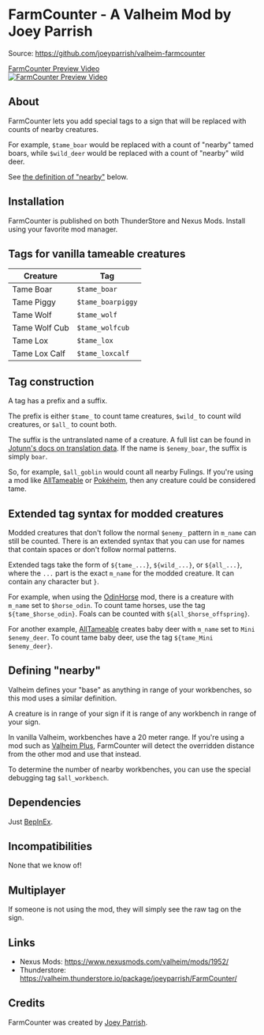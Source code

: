 # FarmCounter - A Valheim Mod by Joey Parrish

Source: https://github.com/joeyparrish/valheim-farmcounter

[FarmCounter Preview Video<br>
![FarmCounter Preview Video](https://img.youtube.com/vi/DPXoDrkEHrg/hq2.jpg)](
https://youtu.be/DPXoDrkEHrg "FarmCounter Preview Video")


## About

FarmCounter lets you add special tags to a sign that will be replaced with
counts of nearby creatures.

For example, `$tame_boar` would be replaced with a count of "nearby" tamed
boars, while `$wild_deer` would be replaced with a count of "nearby" wild deer.

See [the definition of "nearby"](#defining-nearby) below.


## Installation

FarmCounter is published on both ThunderStore and Nexus Mods.  Install using
your favorite mod manager.


## Tags for vanilla tameable creatures

| Creature      | Tag               |
| ------------- | ----------------- |
| Tame Boar     | `$tame_boar`      |
| Tame Piggy    | `$tame_boarpiggy` |
| Tame Wolf     | `$tame_wolf`      |
| Tame Wolf Cub | `$tame_wolfcub`   |
| Tame Lox      | `$tame_lox`       |
| Tame Lox Calf | `$tame_loxcalf`   |


## Tag construction

A tag has a prefix and a suffix.

The prefix is either `$tame_` to count tame creatures, `$wild_` to count wild
creatures, or `$all_` to count both.

The suffix is the untranslated name of a creature.  A full list can be found
in [Jotunn's docs on translation data](https://valheim-modding.github.io/Jotunn/data/localization/translations/English.html).
If the name is `$enemy_boar`, the suffix is simply `boar`.

So, for example, `$all_goblin` would count all nearby Fulings.  If you're using
a mod like [AllTameable](https://www.nexusmods.com/valheim/mods/478) or
[Pokéheim](https://github.com/joeyparrish/pokeheim#readme), then any creature
could be considered tame.


## Extended tag syntax for modded creatures

Modded creatures that don't follow the normal `$enemy_` pattern in `m_name` can
still be counted.  There is an extended syntax that you can use for
names that contain spaces or don't follow normal patterns.

Extended tags take the form of `${tame_...}`, `${wild_...}`, or `${all_...}`,
where the `...` part is the exact `m_name` for the modded creature.  It can
contain any character but `}`.

For example, when using the
[OdinHorse](https://valheim.thunderstore.io/package/OdinPlus/OdinHorse/) mod,
there is a creature with `m_name` set to `$horse_odin`.  To count tame horses,
use the tag `${tame_$horse_odin}`.  Foals can be counted with
`${all_$horse_offspring}`.

For another example, [AllTameable](https://www.nexusmods.com/valheim/mods/478)
creates baby deer with `m_name` set to `Mini $enemy_deer`.  To count tame baby
deer, use the tag `${tame_Mini $enemy_deer}`.


## Defining "nearby"

Valheim defines your "base" as anything in range of your workbenches, so this
mod uses a similar definition.

A creature is in range of your sign if it is range of any workbench in range of
your sign.

In vanilla Valheim, workbenches have a 20 meter range.  If you're using a mod
such as [Valheim Plus](https://github.com/valheimPlus/ValheimPlus), FarmCounter
will detect the overridden distance from the other mod and use that instead.

To determine the number of nearby workbenches, you can use the special
debugging tag `$all_workbench`.


## Dependencies

Just [BepInEx](https://valheim.thunderstore.io/package/denikson/BepInExPack_Valheim/).


## Incompatibilities

None that we know of!


## Multiplayer

If someone is not using the mod, they will simply see the raw tag on the sign.


## Links

 - Nexus Mods: https://www.nexusmods.com/valheim/mods/1952/
 - Thunderstore: https://valheim.thunderstore.io/package/joeyparrish/FarmCounter/


## Credits

FarmCounter was created by [Joey Parrish](https://joeyparrish.github.io/).
